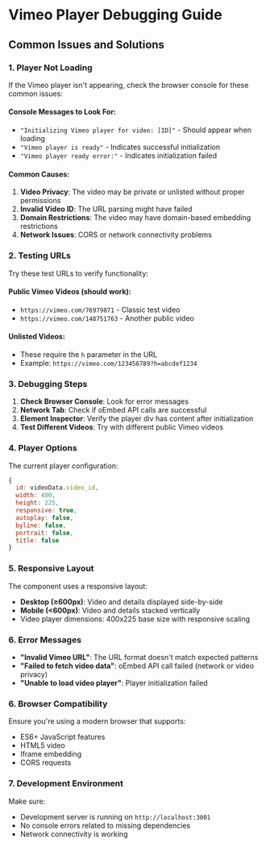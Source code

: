 # Vimeo Player Debugging Guide

## Common Issues and Solutions

### 1. Player Not Loading

If the Vimeo player isn't appearing, check the browser console for these common issues:

#### Console Messages to Look For:

-   `"Initializing Vimeo player for video: [ID]"` - Should appear when loading
-   `"Vimeo player is ready"` - Indicates successful initialization
-   `"Vimeo player ready error:"` - Indicates initialization failed

#### Common Causes:

1. **Video Privacy**: The video may be private or unlisted without proper permissions
2. **Invalid Video ID**: The URL parsing might have failed
3. **Domain Restrictions**: The video may have domain-based embedding restrictions
4. **Network Issues**: CORS or network connectivity problems

### 2. Testing URLs

Try these test URLs to verify functionality:

#### Public Vimeo Videos (should work):

-   `https://vimeo.com/76979871` - Classic test video
-   `https://vimeo.com/148751763` - Another public video

#### Unlisted Videos:

-   These require the `h` parameter in the URL
-   Example: `https://vimeo.com/123456789?h=abcdef1234`

### 3. Debugging Steps

1. **Check Browser Console**: Look for error messages
2. **Network Tab**: Check if oEmbed API calls are successful
3. **Element Inspector**: Verify the player div has content after initialization
4. **Test Different Videos**: Try with different public Vimeo videos

### 4. Player Options

The current player configuration:

```javascript
{
  id: videoData.video_id,
  width: 400,
  height: 225,
  responsive: true,
  autoplay: false,
  byline: false,
  portrait: false,
  title: false
}
```

### 5. Responsive Layout

The component uses a responsive layout:

-   **Desktop (≥600px)**: Video and details displayed side-by-side
-   **Mobile (<600px)**: Video and details stacked vertically
-   Video player dimensions: 400x225 base size with responsive scaling

### 6. Error Messages

-   **"Invalid Vimeo URL"**: The URL format doesn't match expected patterns
-   **"Failed to fetch video data"**: oEmbed API call failed (network or video privacy)
-   **"Unable to load video player"**: Player initialization failed

### 6. Browser Compatibility

Ensure you're using a modern browser that supports:

-   ES6+ JavaScript features
-   HTML5 video
-   Iframe embedding
-   CORS requests

### 7. Development Environment

Make sure:

-   Development server is running on `http://localhost:3001`
-   No console errors related to missing dependencies
-   Network connectivity is working
